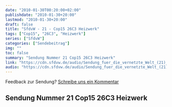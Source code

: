 ```yaml
---
date: "2010-01-30T00:20:00+02:00"
publishdate: "2010-01-30+20:00"
lastmod: "2010-01-30+20:00"
draft: false
title: "SfdvW - 21 - Cop15 26C3 Heizwerk"
tags: ["Cop15", "26C3", "Heizwerk"]
series: ["SfdvW"]
categories: ["Sendebeitrag"]
img: ""
toc: false
summary: "Sendung Nummer 21 Cop15 26C3 Heizwerk"
link: "https://cdn.sfdvw.de/audio/Sendung_fuer_die_vernetzte_Welt_(21)_2010_01_30_Cop15_26C3_Heizwerk.ogg"
audio: "https://cdn.sfdvw.de/audio/Sendung_fuer_die_vernetzte_Welt_(21)_2010_01_30_Cop15_26C3_Heizwerk.ogg"
---
```


<div align="center" id="example"></div>
<script src="https://cdn.podlove.org/web-player/embed.js"></script>

Feedback zur Sendung?
[Schreibe uns ein Kommentar](mailto:SfdvW@radiocorax.de)

## Sendung Nummer 21 Cop15 26C3 Heizwerk

<script>
  podlovePlayer('#example', '/blog/sfdvw21.json');
</script>
